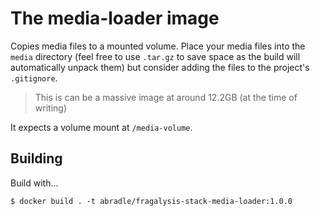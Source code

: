 # The media-loader image
Copies media files to a mounted volume. Place your media files into
the `media` directory (feel free to use `.tar.gz` to save space
as the build will automatically unpack them) but consider adding the
files to the project's `.gitignore`.

>   This is can be a massive image at around 12.2GB (at the time of writing)

It expects a volume mount at `/media-volume`.

## Building
Build with...

    $ docker build . -t abradle/fragalysis-stack-media-loader:1.0.0
